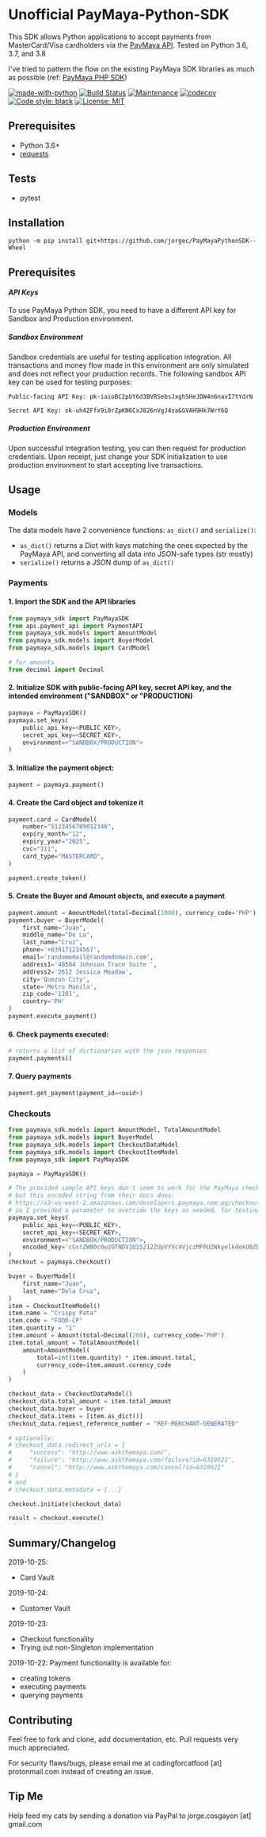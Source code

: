 # Unofficial PayMaya-Python-SDK
This SDK allows Python applications to accept payments from MasterCard/Visa cardholders via the <a href="https://developers.paymaya.com/blog/entry/paymaya-api-and-sdk-documentation">PayMaya API</a>. Tested on Python 3.6, 3.7, and 3.8

I've tried to pattern the flow on the existing PayMaya SDK libraries as much as possible (ref: <a href="https://github.com/PayMaya/PayMaya-PHP-SDK/">PayMaya PHP SDK</a>) 

[![made-with-python](https://img.shields.io/badge/Made%20with-Python-1f425f.svg)](https://www.python.org/)
[![Build Status](https://travis-ci.com/jorgec/PayMaya-Python-SDK.svg?branch=master)](https://travis-ci.com/jorgec/PayMaya-Python-SDK)
[![Maintenance](https://img.shields.io/badge/Maintained%3F-yes-green.svg)](https://GitHub.com/Naereen/StrapDown.js/graphs/commit-activity)
[![codecov](https://codecov.io/gh/jorgec/PayMaya-Python-SDK/branch/master/graph/badge.svg)](https://codecov.io/gh/jorgec/PayMaya-Python-SDK)
[![Code style: black](https://img.shields.io/badge/code%20style-black-000000.svg)](https://github.com/psf/black)
[![License: MIT](https://img.shields.io/badge/License-MIT-yellow.svg)](https://opensource.org/licenses/MIT)

## Prerequisites
- Python 3.6+
- <a href="https://pypi.org/project/requests/">requests</a>

## Tests
- pytest

## Installation
`python -m pip install git+https://github.com/jorgec/PayMayaPythonSDK--Wheel`


## Prerequisites

#### _API Keys_
To use PayMaya Python SDK, you need to have a different API key for Sandbox and Production environment.
 
##### _Sandbox Environment_
 
Sandbox credentials are useful for testing application integration. All transactions and money flow made in this environment are only simulated and does not reflect your production records. The following sandbox API key can be used for testing purposes:

 ```
Public-facing API Key: pk-iaioBC2pbY6d3BVRSebsJxghSHeJDW4n6navI7tYdrN

Secret API Key: sk-uh4ZFfx9i0rZpKN6CxJ826nVgJ4saGGVAH9Hk7WrY6Q
```
 
##### _Production Environment_
 
Upon successful integration testing, you can then request for production credentials. Upon receipt, just change your SDK initialization to use production environment to start accepting live transactions.

## Usage
### Models
The data models have 2 convenience functions: `as_dict()` and `serialize()`:
- `as_dict()` returns a Dict with keys matching the ones expected by the PayMaya API, and converting all data into JSON-safe types (str mostly)
- `serialize()` returns a JSON dump of `as_dict()`
### Payments
#### 1. Import the SDK and the API libraries
```python
from paymaya_sdk import PayMayaSDK
from api.payment_api import PaymentAPI
from paymaya_sdk.models import AmountModel
from paymaya_sdk.models import BuyerModel
from paymaya_sdk.models import CardModel

# for amounts
from decimal import Decimal
```
#### 2. Initialize SDK with public-facing API key, secret API key, and the intended environment ("SANDBOX" or "PRODUCTION)
```python
paymaya = PayMayaSDK()
paymaya.set_keys(
    public_api_key=<PUBLIC_KEY>,
    secret_api_key=<SECRET_KEY>,
    environment=<"SANDBOX/PRODUCTION">
)
```
#### 3. Initialize the payment object:
```python
payment = paymaya.payment()
```
#### 4. Create the Card object and tokenize it
```python
payment.card = CardModel(
    number="5123456789012346",
    expiry_month="12",
    expiry_year="2025",
    cvc="111",
    card_type="MASTERCARD",
)

payment.create_token()
```
#### 5. Create the Buyer and Amount objects, and execute a payment
```python
payment.amount = AmountModel(total=Decimal(1000), currency_code='PHP')
payment.buyer = BuyerModel(
    first_name="Juan",
    middle_name="De La",
    last_name="Cruz",
    phone='+639171234567',
    email='randomemail@randomdomain.com',
    address1='48584 Johnson Trace Suite ',
    address2='2612 Jessica Meadow',
    city='Quezon City',
    state='Metro Manila',
    zip_code='1101',
    country='PH'
)
payment.execute_payment()
```
#### 6. Check payments executed:
```python
# returns a list of dictionaries with the json responses
payment.payments()
```
#### 7. Query payments
```python
payment.get_payment(payment_id=<uuid>)
```
### Checkouts
```python
from paymaya_sdk.models import AmountModel, TotalAmountModel
from paymaya_sdk.models import BuyerModel
from paymaya_sdk.models import CheckoutDataModel
from paymaya_sdk.models import CheckoutItemModel
from paymaya_sdk import PayMayaSDK

paymaya = PayMayaSDK()

# The provided sample API keys don't seem to work for the PayMaya checkout sandbox, 
# but this encoded string from their docs does: 
# https://s3-us-west-2.amazonaws.com/developers.paymaya.com.pg/checkout/checkout.html 
# so I provided a parameter to override the keys as needed, for testing
paymaya.set_keys(
    public_api_key=<PUBLIC_KEY>,
    secret_api_key=<SECRET_KEY>,
    environment=<"SANDBOX/PRODUCTION">,
    encoded_key='cGstZW80c0wzOTNDV1U1S212ZUpVYVc4VjczMFRUZWkyelk4ekU0ZEhKRHhrRjo='
)
checkout = paymaya.checkout()

buyer = BuyerModel(
    first_name="Juan",
    last_name="Dela Cruz",
)
item = CheckoutItemModel()
item.name = "Crispy Pata"
item.code = "FOOD-CP"
item.quantity = "1"
item.amount = Amount(total=Decimal(200), currency_code='PHP')
item.total_amount = TotalAmountModel(
    amount=AmountModel(
        total=int(item.quantity) * item.amount.total,
        currency_code=item.amount.curency_code
    )
)

checkout_data = CheckoutDataModel()
checkout_data.total_amount = item.total_amount
checkout_data.buyer = buyer
checkout_data.items = [item.as_dict()]
checkout_data.request_reference_number = "REF-MERCHANT-GENERATED"

# optionally:
# checkout_data.redirect_urls = {
#     "success": "http://www.askthemaya.com/",
#     "failure": "http://www.askthemaya.com/failure?id=6319921",
#     "cancel": "http://www.askthemaya.com/cancel?id=6319921"
# }
# and
# checkout_data.metadata = {...}

checkout.initiate(checkout_data)

result = checkout.execute()
```
## Summary/Changelog
2019-10-25:
- Card Vault

2019-10-24:
- Customer Vault

2019-10-23:
- Checkout functionality
- Trying out non-Singleton implementation

2019-10-22: 
Payment functionality is available for:
- creating tokens
- executing payments
- querying payments

## Contributing
Feel free to fork and clone, add documentation, etc. Pull requests very much appreciated.

For security flaws/bugs, please email me at codingforcatfood [at] protonmail.com instead of creating an issue.

## Tip Me
Help feed my cats by sending a donation via PayPal to jorge.cosgayon [at] gmail.com